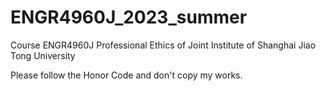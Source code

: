 # ENGR4960J_2023_summer
Course ENGR4960J Professional Ethics of Joint Institute of Shanghai Jiao Tong University

Please follow the Honor Code and don't copy my works.

